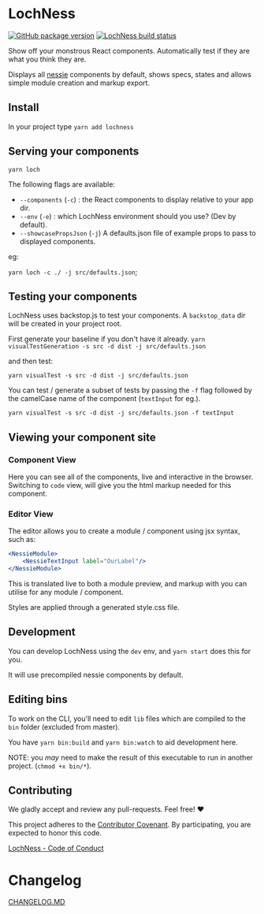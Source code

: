 # LochNess
[![GitHub package version](https://img.shields.io/github/package-json/v/sociomantic-tsunami/lochness.svg?style=plastic)]()
[![LochNess build status](https://travis-ci.org/sociomantic-tsunami/lochness.svg)](https://travis-ci.org)

Show off your monstrous React components. Automatically test if they are what you think they are.

Displays all [nessie](https://github.com/sociomantic-tsunami/nessie/) components by default, shows specs, states and allows simple module creation and markup export.

## Install

In your project type `yarn add lochness`


## Serving your components

`yarn loch`

The following flags are available:

* `--components` (`-c`) : the React components to display relative to your app dir.
* `--env` (`-e`) :  which LochNess environment should you use? (Dev by default).
* `--showcasePropsJson` (`-j`) A defaults.json file of example props to pass to displayed components.

eg:

`yarn loch -c ./ -j src/defaults.json`;


## Testing your components

LochNess uses backstop.js to test your components. A `backstop_data` dir will
be created in your project root.

First generate your baseline if you don't have it already.
`yarn visualTestGeneration -s src -d dist -j src/defaults.json`

and then test:

`yarn visualTest -s src -d dist -j src/defaults.json`

You can test / generate a subset of tests by passing the `-f` flag followed by the camelCase name of the component (`textInput` for eg.).

`yarn visualTest -s src -d dist -j src/defaults.json -f textInput`


## Viewing your component site

### Component View

Here you can see all of the components, live and interactive in the browser.
Switching to `code` view, will give you the html markup needed for this component.

### Editor View

The editor allows you to create a module / component using jsx syntax, such as:
```jsx
<NessieModule>
    <NessieTextInput label="OurLabel"/>
</NessieModule>
```
This is translated live to both a module preview, and markup with you can utilise for any module / component.

Styles are applied through a generated style.css file.


## Development

You can develop LochNess using the `dev` env, and `yarn start` does this for you.

It will use precompiled nessie components by default.


## Editing bins

To work on the CLI, you'll need to edit `lib` files which are compiled to the
`bin` folder (excluded from master).

You have `yarn bin:build` and `yarn bin:watch` to aid development here.

NOTE: you _may_ need to make the result of this executable to run in another
project. (`chmod +x bin/*`).


## Contributing

We gladly accept and review any pull-requests. Feel free! :heart:

This project adheres to the [Contributor Covenant](http://contributor-covenant.org/). By participating, you are expected to honor this code.

[LochNess - Code of Conduct](https://github.com/sociomantic-tsunami/lochness/blob/master/CODE_OF_CONDUCT.md)




# Changelog

[CHANGELOG.MD](https://github.com/sociomantic-tsunami/lochness/blob/master/CHANGELOG.md)
